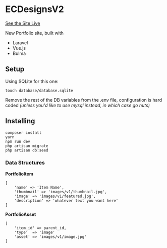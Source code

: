 # ECDesignsV2

[See the Site Live](https://ericsilvadesign.com)  

New Portfolio site, built with

- Laravel 
- Vue.js
- Bulma

## Setup

Using SQLite for this one:

```
touch database/database.sqlite
```

Remove the rest of the DB variables from the .env file, configuration is hard coded *(unless you'd like to use mysql instead, in which case go nuts)*


## Installing

```
composer install
yarn
npm run dev
php artisan migrate
php artisan db:seed
```


### Data Structures

**PortfolioItem**
```
[
    'name' => 'Item Name',
    'thumbnail' => 'images/v1/thumbnail.jpg',
    'image' => 'images/v1/featured.jpg',
    'description' => 'whatever text you want here'
]
```


**PortfolioAsset**
```
[
    'item_id' => parent_id,
    'type'  => 'image'
    'asset' => 'images/v1/image.jpg'
]
```

